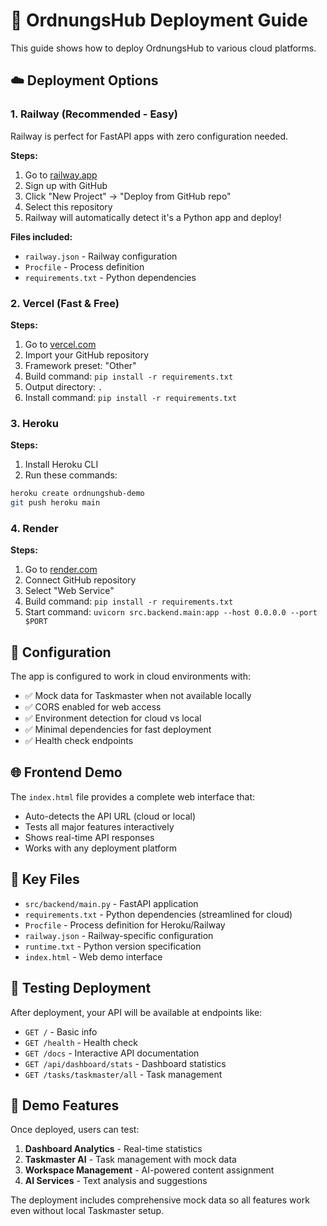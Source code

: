 # 🚀 OrdnungsHub Deployment Guide

This guide shows how to deploy OrdnungsHub to various cloud platforms.

## ☁️ Deployment Options

### 1. Railway (Recommended - Easy)

Railway is perfect for FastAPI apps with zero configuration needed.

**Steps:**

1. Go to [railway.app](https://railway.app)
2. Sign up with GitHub
3. Click "New Project" → "Deploy from GitHub repo"
4. Select this repository
5. Railway will automatically detect it's a Python app and deploy!

**Files included:**

- `railway.json` - Railway configuration
- `Procfile` - Process definition
- `requirements.txt` - Python dependencies

### 2. Vercel (Fast & Free)

**Steps:**

1. Go to [vercel.com](https://vercel.com)
2. Import your GitHub repository
3. Framework preset: "Other"
4. Build command: `pip install -r requirements.txt`
5. Output directory: `.`
6. Install command: `pip install -r requirements.txt`

### 3. Heroku

**Steps:**

1. Install Heroku CLI
2. Run these commands:

```bash
heroku create ordnungshub-demo
git push heroku main
```

### 4. Render

**Steps:**

1. Go to [render.com](https://render.com)
2. Connect GitHub repository
3. Select "Web Service"
4. Build command: `pip install -r requirements.txt`
5. Start command: `uvicorn src.backend.main:app --host 0.0.0.0 --port $PORT`

## 🔧 Configuration

The app is configured to work in cloud environments with:
- ✅ Mock data for Taskmaster when not available locally
- ✅ CORS enabled for web access
- ✅ Environment detection for cloud vs local
- ✅ Minimal dependencies for fast deployment
- ✅ Health check endpoints

## 🌐 Frontend Demo

The `index.html` file provides a complete web interface that:
- Auto-detects the API URL (cloud or local)
- Tests all major features interactively
- Shows real-time API responses
- Works with any deployment platform

## 📁 Key Files

- `src/backend/main.py` - FastAPI application
- `requirements.txt` - Python dependencies (streamlined for cloud)
- `Procfile` - Process definition for Heroku/Railway
- `railway.json` - Railway-specific configuration
- `runtime.txt` - Python version specification
- `index.html` - Web demo interface

## 🧪 Testing Deployment

After deployment, your API will be available at endpoints like:

- `GET /` - Basic info
- `GET /health` - Health check
- `GET /docs` - Interactive API documentation
- `GET /api/dashboard/stats` - Dashboard statistics
- `GET /tasks/taskmaster/all` - Task management

## 🎯 Demo Features

Once deployed, users can test:

1. **Dashboard Analytics** - Real-time statistics
2. **Taskmaster AI** - Task management with mock data
3. **Workspace Management** - AI-powered content assignment
4. **AI Services** - Text analysis and suggestions

The deployment includes comprehensive mock data so all features work even without local Taskmaster setup.